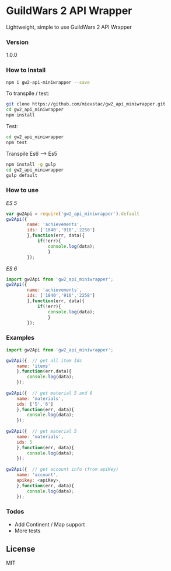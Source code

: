 # GuildWars 2 API Wrapper

Lightweight, simple to use GuildWars 2 API Wrapper

### Version
1.0.0

### How to Install
 
```sh
npm i gw2-api-miniwrapper --save
```
To transpile / test:
```sh
git clone https://github.com/mievstac/gw2_api_miniwrapper.git
cd gw2_api_miniwrapper
npm install
```
Test:
```sh
cd gw2_api_miniwrapper
npm test
```
Transpile Es6 --> Es5
```sh
npm install -g gulp
cd gw2_api_miniwrapper
gulp default
```

### How to use
*ES 5*
```javascript
var gw2Api = require('gw2_api_miniwrapper').default
gw2Api({
        name: 'achievements',
        ids: ['1840','910','2258']
        },function(err, data){
            if(!err){
                console.log(data);
                }
        });
```

*ES 6*
```javascript
import gw2Api from 'gw2_api_miniwrapper';
gw2Api({
        name: 'achievements',
        ids: ['1840','910','2258']
        },function(err, data){
            if(!err){
                console.log(data);
                }
        });
```

### Examples
```javascript
import gw2Api from 'gw2_api_miniwrapper';

gw2Api({  // get all item Ids
    name: 'items'
    },function(err,data){
        console.log(data);
    });
    
gw2Api({  // get material 5 and 6
    name: 'materials',
    ids: ['5','6']
    },function(err, data){
        console.log(data);
    });
    
gw2Api({  // get material 5
    name: 'materials',
    ids: 5
    },function(err, data){
        console.log(data);
    });
    
gw2Api({  // get account info (from apiKey)
    name: 'account',
    apikey: <apiKey>,
    },function(err, data){
        console.log(data);
    });
```

### Todos

 - Add Continent / Map support
 - More tests

License
----

MIT


